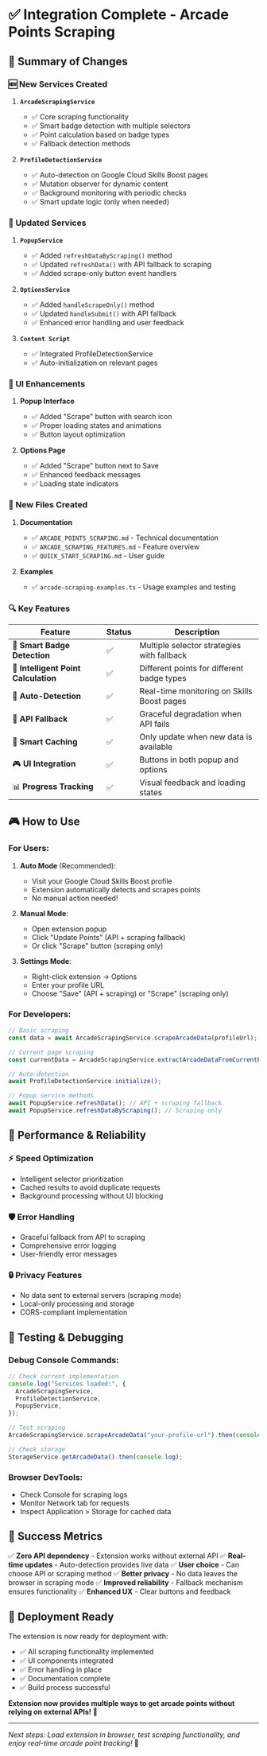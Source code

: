 # ✅ Integration Complete - Arcade Points Scraping

## 🎉 Summary of Changes

### 🆕 New Services Created

1. **`ArcadeScrapingService`**
   - ✅ Core scraping functionality
   - ✅ Smart badge detection with multiple selectors
   - ✅ Point calculation based on badge types
   - ✅ Fallback detection methods

2. **`ProfileDetectionService`**
   - ✅ Auto-detection on Google Cloud Skills Boost pages
   - ✅ Mutation observer for dynamic content
   - ✅ Background monitoring with periodic checks
   - ✅ Smart update logic (only when needed)

### 🔧 Updated Services

1. **`PopupService`**
   - ✅ Added `refreshDataByScraping()` method
   - ✅ Updated `refreshData()` with API fallback to scraping
   - ✅ Added scrape-only button event handlers

2. **`OptionsService`**
   - ✅ Added `handleScrapeOnly()` method
   - ✅ Updated `handleSubmit()` with API fallback
   - ✅ Enhanced error handling and user feedback

3. **`Content Script`**
   - ✅ Integrated ProfileDetectionService
   - ✅ Auto-initialization on relevant pages

### 🎨 UI Enhancements

1. **Popup Interface**
   - ✅ Added "Scrape" button with search icon
   - ✅ Proper loading states and animations
   - ✅ Button layout optimization

2. **Options Page**
   - ✅ Added "Scrape" button next to Save
   - ✅ Enhanced feedback messages
   - ✅ Loading state indicators

### 📁 New Files Created

1. **Documentation**
   - ✅ `ARCADE_POINTS_SCRAPING.md` - Technical documentation
   - ✅ `ARCADE_SCRAPING_FEATURES.md` - Feature overview
   - ✅ `QUICK_START_SCRAPING.md` - User guide

2. **Examples**
   - ✅ `arcade-scraping-examples.ts` - Usage examples and testing

### 🔍 Key Features

| Feature                              | Status | Description                                |
| ------------------------------------ | ------ | ------------------------------------------ |
| 🎯 **Smart Badge Detection**         | ✅     | Multiple selector strategies with fallback |
| 🧮 **Intelligent Point Calculation** | ✅     | Different points for different badge types |
| 🤖 **Auto-Detection**                | ✅     | Real-time monitoring on Skills Boost pages |
| 🔄 **API Fallback**                  | ✅     | Graceful degradation when API fails        |
| 💾 **Smart Caching**                 | ✅     | Only update when new data is available     |
| 🎮 **UI Integration**                | ✅     | Buttons in both popup and options          |
| 📊 **Progress Tracking**             | ✅     | Visual feedback and loading states         |

## 🎮 How to Use

### For Users:

1. **Auto Mode** (Recommended):
   - Visit your Google Cloud Skills Boost profile
   - Extension automatically detects and scrapes points
   - No manual action needed!

2. **Manual Mode**:
   - Open extension popup
   - Click "Update Points" (API + scraping fallback)
   - Or click "Scrape" button (scraping only)

3. **Settings Mode**:
   - Right-click extension → Options
   - Enter your profile URL
   - Choose "Save" (API + scraping) or "Scrape" (scraping only)

### For Developers:

```javascript
// Basic scraping
const data = await ArcadeScrapingService.scrapeArcadeData(profileUrl);

// Current page scraping
const currentData = ArcadeScrapingService.extractArcadeDataFromCurrentPage();

// Auto-detection
await ProfileDetectionService.initialize();

// Popup service methods
await PopupService.refreshData(); // API + scraping fallback
await PopupService.refreshDataByScraping(); // Scraping only
```

## 🚀 Performance & Reliability

### ⚡ Speed Optimization

- Intelligent selector prioritization
- Cached results to avoid duplicate requests
- Background processing without UI blocking

### 🛡️ Error Handling

- Graceful fallback from API to scraping
- Comprehensive error logging
- User-friendly error messages

### 🔒 Privacy Features

- No data sent to external servers (scraping mode)
- Local-only processing and storage
- CORS-compliant implementation

## 🧪 Testing & Debugging

### Debug Console Commands:

```javascript
// Check current implementation
console.log("Services loaded:", {
  ArcadeScrapingService,
  ProfileDetectionService,
  PopupService,
});

// Test scraping
ArcadeScrapingService.scrapeArcadeData("your-profile-url").then(console.log);

// Check storage
StorageService.getArcadeData().then(console.log);
```

### Browser DevTools:

- Check Console for scraping logs
- Monitor Network tab for requests
- Inspect Application > Storage for cached data

## 🎯 Success Metrics

✅ **Zero API dependency** - Extension works without external API
✅ **Real-time updates** - Auto-detection provides live data
✅ **User choice** - Can choose API or scraping method
✅ **Better privacy** - No data leaves the browser in scraping mode
✅ **Improved reliability** - Fallback mechanism ensures functionality
✅ **Enhanced UX** - Clear buttons and feedback

## 🏁 Deployment Ready

The extension is now ready for deployment with:

- ✅ All scraping functionality implemented
- ✅ UI components integrated
- ✅ Error handling in place
- ✅ Documentation complete
- ✅ Build process successful

**Extension now provides multiple ways to get arcade points without relying on external APIs! 🎉**

---

_Next steps: Load extension in browser, test scraping functionality, and enjoy real-time arcade point tracking!_ 🚀
